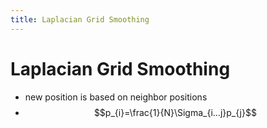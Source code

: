 ```yaml
---
title: Laplacian Grid Smoothing
---
```


# Laplacian Grid Smoothing
- new position is based on neighbor positions
- $$p_{i}=\frac{1}{N}\Sigma_{i…j}p_{j}$$










